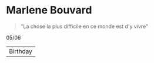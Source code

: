 # Marlene Bouvard #

>"La chose la plus difficile en ce monde est d'y vivre"
<table>
    <tr>
        <td> Birthday
        </td> 05/06
    </tr>